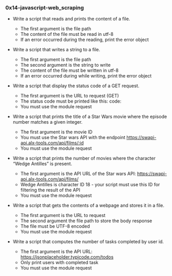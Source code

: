 ### 0x14-javascript-web_scraping

- Write a script that reads and prints the content of a file.
  - The first argument is the file path
  - The content of the file must be read in utf-8
  - If an error occurred during the reading, print the error object

- Write a script that writes a string to a file.
  - The first argument is the file path
  - The second argument is the string to write
  - The content of the file must be written in utf-8
  - If an error occurred during while writing, print the error object

- Write a script that display the status code of a GET request.
  - The first argument is the URL to request (GET)
  - The status code must be printed like this: code: <status code>
  - You must use the module request

- Write a script that prints the title of a Star Wars movie where
  the episode number matches a given integer.
  - The first argument is the movie ID
  - You must use the Star wars API with the endpoint
    https://swapi-api.alx-tools.com/api/films/:id
  - You must use the module request

- Write a script that prints the number of movies where the
  character “Wedge Antilles” is present.
  - The first argument is the API URL of the Star wars API:
    https://swapi-api.alx-tools.com/api/films/
  - Wedge Antilles is character ID 18 - your script must use this
    ID for filtering the result of the API
  - You must use the module request

- Write a script that gets the contents of a webpage and stores it
  in a file.
  - The first argument is the URL to request
  - The second argument the file path to store the body response
  - The file must be UTF-8 encoded
  - You must use the module request

- Write a script that computes the number of tasks completed by
  user id.
  - The first argument is the API URL:
    https://jsonplaceholder.typicode.com/todos
  - Only print users with completed task
  - You must use the module request
  